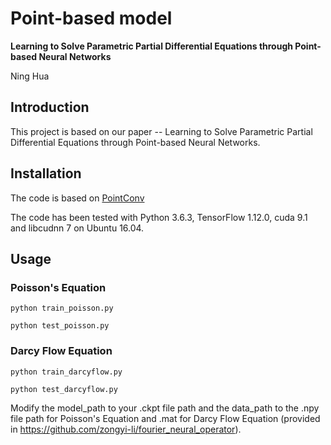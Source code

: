 # Point-based model
**Learning to Solve Parametric Partial Differential Equations through Point-based Neural Networks**

Ning Hua

## Introduction
This project is based on our paper -- Learning to Solve Parametric Partial Differential Equations through Point-based Neural Networks. 

## Installation
The code is based on [PointConv](https://github.com/DylanWusee/pointconv)

The code has been tested with Python 3.6.3, TensorFlow 1.12.0, cuda 9.1 and libcudnn 7 on Ubuntu 16.04.

## Usage
### Poisson's Equation

```
python train_poisson.py
```
```
python test_poisson.py
```

### Darcy Flow Equation
```
python train_darcyflow.py
```
```
python test_darcyflow.py
```

Modify the model_path to your .ckpt file path and the data_path to the .npy file path for Poisson's Equation and .mat for Darcy Flow Equation (provided in https://github.com/zongyi-li/fourier_neural_operator).

